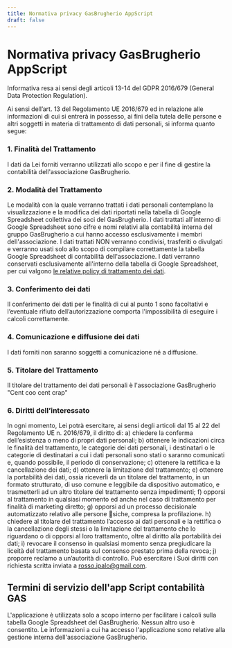 ```yaml
---
title: Normativa privacy GasBrugherio AppScript
draft: false
---
```

# Normativa privacy GasBrugherio AppScript

Informativa resa ai sensi degli articoli 13-14 del GDPR 2016/679 (General Data Protection Regulation).

Ai sensi dell’art. 13 del Regolamento UE 2016/679 ed in relazione alle informazioni di cui si entrerà in possesso, ai fini della tutela delle persone e altri soggetti in materia di trattamento di dati personali, si informa quanto segue:

### 1. Finalità del Trattamento
I dati da Lei forniti verranno utilizzati allo scopo e per il fine di gestire la contabilità dell'associazione GasBrugherio.

### 2. Modalità del Trattamento
Le modalità con la quale verranno trattati i dati personali contemplano la visualizzazione e la modifica dei dati riportati nella tabella di Google Spreadsheet collettiva dei soci del GasBrugherio. I dati trattati all'interno di Google Spreadsheet sono cifre e nomi relativi alla contabilità interna del gruppo GasBrugherio a cui hanno accesso esclusivamente i membri dell'associazione. I dati trattati NON verranno condivisi, trasferiti o divulgati e verranno usati solo allo scopo di compilare correttamente la tabella Google Spreadsheet di contabilità dell'associazione. I dati verranno conservati esclusivamente all'interno della tabella di Google Spreadsheet, per cui valgono [le relative policy di trattamento dei dati](https://transparency.google/our-policies/product-terms/google-sheets/).
### 3. Conferimento dei dati
Il conferimento dei dati per le finalità di cui al punto 1 sono facoltativi e l’eventuale rifiuto dell’autorizzazione comporta l'impossibilità di eseguire i calcoli correttamente.
### 4. Comunicazione e diffusione dei dati
I dati forniti non saranno soggetti a comunicazione né a diffusione.
### 5. Titolare del Trattamento
Il titolare del trattamento dei dati personali è l'associazione GasBrugherio "Cent coo cent crap"
### 6. Diritti dell’interessato
In ogni momento, Lei potrà esercitare, ai sensi degli articoli dal 15 al 22 del Regolamento UE n. 2016/679, il diritto di:
a) chiedere la conferma dell’esistenza o meno di propri dati personali;
b) ottenere le indicazioni circa le finalità del trattamento, le categorie dei dati personali, i destinatari o le categorie di destinatari a cui i dati personali sono stati o saranno comunicati e, quando possibile, il periodo di conservazione;
c) ottenere la rettifica e la cancellazione dei dati;
d) ottenere la limitazione del trattamento;
e) ottenere la portabilità dei dati, ossia riceverli da un titolare del trattamento, in un formato strutturato, di uso comune e leggibile da dispositivo automatico, e trasmetterli ad un altro titolare del trattamento senza impedimenti;
f) opporsi al trattamento in qualsiasi momento ed anche nel caso di trattamento per finalità di marketing diretto;
g) opporsi ad un processo decisionale automatizzato relativo alle persone siche, compresa la profilazione.
h) chiedere al titolare del trattamento l’accesso ai dati personali e la rettifica o la cancellazione degli stessi o la limitazione del trattamento che lo riguardano o di opporsi al loro trattamento, oltre al diritto alla portabilità dei dati;
i) revocare il consenso in qualsiasi momento senza pregiudicare la liceità del trattamento basata sul consenso prestato prima della revoca;
j) proporre reclamo a un’autorità di controllo.
Può esercitare i Suoi diritti con richiesta scritta inviata a rosso.ipalo@gmail.com.

## Termini di servizio dell'app Script contabilità GAS

L'applicazione è utilizzata solo a scopo interno per facilitare i calcoli sulla tabella Google Spreadsheet del GasBrugherio. Nessun altro uso è consentito. Le informazioni a cui ha accesso l'applicazione sono relative alla gestione interna dell'associazione GasBrugherio.
